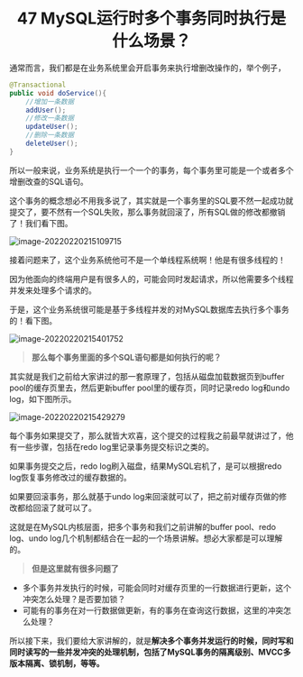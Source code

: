 <h1 align="center">47 MySQL运行时多个事务同时执行是什么场景？</h1>



通常而言，我们都是在业务系统里会开启事务来执行增删改操作的，举个例子，

```java
@Transactional
public void doService(){
	//增加一条数据
	addUser();
	//修改一条数据
	updateUser();
	//删除一条数据
	deleteUser();
}
```

所以一般来说，业务系统是执行一个一个的事务，每个事务里可能是一个或者多个增删改查的SQL语句。

这个事务的概念想必不用我多说了，其实就是一个事务里的SQL要不然一起成功就提交了，要不然有一个SQL失败，那么事务就回滚了，所有SQL做的修改都撤销了！我们看下图。

<img src="https://studyimages.oss-cn-beijing.aliyuncs.com/img/mysql/34-63/202210201138933.png" alt="image-20220220215109715" />

接着问题来了，这个业务系统他可不是一个单线程系统啊！他是有很多线程的！

因为他面向的终端用户是有很多人的，可能会同时发起请求，所以他需要多个线程并发来处理多个请求的。

于是，这个业务系统很可能是基于多线程并发的对MySQL数据库去执行多个事务的！看下图。

<img src="https://studyimages.oss-cn-beijing.aliyuncs.com/img/mysql/34-63/202210201138934.png" alt="image-20220220215401752" />

> **那么每个事务里面的多个SQL语句都是如何执行的呢？**

其实就是我们之前给大家讲过的那一套原理了，包括从磁盘加载数据页到buffer pool的缓存页里去，然后更新buffer pool里的缓存页，同时记录redo log和undo log，如下图所示。

<img src="https://studyimages.oss-cn-beijing.aliyuncs.com/img/mysql/34-63/202210201138935.png" alt="image-20220220215429279" />

每个事务如果提交了，那么就皆大欢喜，这个提交的过程我之前最早就讲过了，他有一些步骤，包括在redo log里记录事务提交标识之类的。

如果事务提交之后，redo log刷入磁盘，结果MySQL宕机了，是可以根据redo log恢复事务修改过的缓存数据的。

如果要回滚事务，那么就基于undo log来回滚就可以了，把之前对缓存页做的修改都给回滚了就可以了。

这就是在MySQL内核层面，把多个事务和我们之前讲解的buffer pool、redo log、undo log几个机制都结合在一起的一个场景讲解。想必大家都是可以理解的。

> **但是这里就有很多问题了**

- 多个事务并发执行的时候，可能会同时对缓存页里的一行数据进行更新，这个冲突怎么处理？是否要加锁？
- 可能有的事务在对一行数据做更新，有的事务在查询这行数据，这里的冲突怎么处理？

所以接下来，我们要给大家讲解的，就是**解决多个事务并发运行的时候，同时写和同时读写的一些并发冲突的处理机制，包括了MySQL事务的隔离级别、MVCC多版本隔离、锁机制，等等。**
